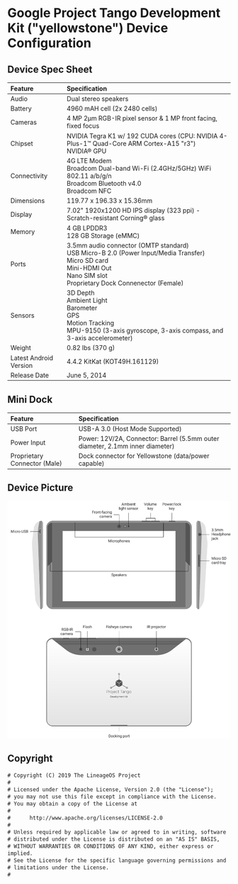  # Google Project Tango Development Kit ("yellowstone") Device Configuration
 ## Device Spec Sheet
| Feature                 | Specification                                                                               |
| :---------------------- | :------------------------------------------------------------------------------------------ |
| Audio                   | Dual stereo speakers                                                                        |
| Battery                 | 4960 mAH cell (2x 2480 cells)                                                               |
| Cameras                 | 4 MP 2µm RGB-IR pixel sensor & 1 MP front facing, fixed focus                               |
| Chipset                 | NVIDIA Tegra K1 w/ 192 CUDA cores (CPU: NVIDIA 4-Plus-1™ Quad-Core ARM Cortex-A15 "r3")<br/>NVIDIA® GPU|
| Connectivity            | 4G LTE Modem<br/>Broadcom Dual-band Wi-Fi (2.4GHz/5GHz) WiFi 802.11 a/b/g/n<br/>Broadcom Bluetooth  v4.0<br/>Broadcom NFC                                                                                                   |
| Dimensions              | 119.77 x 196.33 x 15.36mm                                                                   |
| Display                 | 7.02" 1920x1200 HD IPS display (323 ppi) - Scratch-resistant Corning® glass                 |
| Memory                  | 4 GB LPDDR3<br/>128 GB Storage (eMMC)                                                       |
| Ports                   | 3.5mm audio connector (OMTP standard)<br/>USB Micro-B 2.0 (Power Input/Media Transfer)<br/>Micro SD card<br/>Mini-HDMI Out<br/>Nano SIM slot<br/>Proprietary Dock Connenector (Female)                                      |
| Sensors                 | 3D Depth<br/>Ambient Light<br/>Barometer<br/>GPS<br/>Motion Tracking<br/>MPU-9150 (3-axis gyroscope, 3-axis compass, and 3-axis accelerometer)                                                                                 |
| Weight                  | 0.82 lbs (370 g)                                                                            |
| Latest Android Version  | 4.4.2 KitKat (KOT49H.161129)                                                                |           
| Release Date            | June 5, 2014                                                                                |

## Mini Dock
| Feature                 | Specification                                                                               |
| :---------------------- | :------------------------------------------------------------------------------------------ |
| USB Port                | USB-A 3.0 (Host Mode Supported)                                                             |
| Power Input             | Power: 12V/2A, Connector: Barrel (5.5mm outer diameter, 2.1mm inner diameter)               |
| Proprietary Connector (Male)  | Dock connector for Yellowstone (data/power capable)                                   |



 ## Device Picture
![Google Project Tango Development Kit](https://raw.githubusercontent.com/wllmtrng/wllmtrng.github.io/images/Project_Tango/Project_Tango_Tablet_SDK_Specifications/tablet-hardware.png "Google Project Tango Development Kit")
 ## Copyright
 ```
# Copyright (C) 2019 The LineageOS Project
#
# Licensed under the Apache License, Version 2.0 (the "License");
# you may not use this file except in compliance with the License.
# You may obtain a copy of the License at
#
#      http://www.apache.org/licenses/LICENSE-2.0
#
# Unless required by applicable law or agreed to in writing, software
# distributed under the License is distributed on an "AS IS" BASIS,
# WITHOUT WARRANTIES OR CONDITIONS OF ANY KIND, either express or implied.
# See the License for the specific language governing permissions and
# limitations under the License.
#
```
